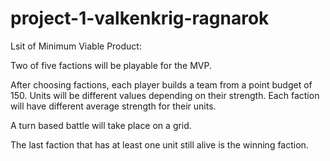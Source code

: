 # project-1-valkenkrig-ragnarok

Lsit of Minimum Viable Product:


Two of five factions will be playable for the MVP.

After choosing factions, each player builds a team from a point budget of 150. Units will be different values depending on their strength. Each faction will have different average strength for their units.

A turn based battle will take place on a grid.

The last faction that has at least one unit still alive is the winning faction.


